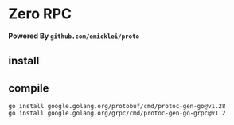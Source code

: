 # Zero RPC

**Powered By ```github.com/emicklei/proto```**

## install

## compile
```
go install google.golang.org/protobuf/cmd/protoc-gen-go@v1.28
go install google.golang.org/grpc/cmd/protoc-gen-go-grpc@v1.2
```